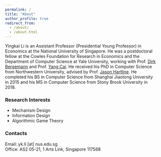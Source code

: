 ```yaml
---
permalink: /
title: "About"
author_profile: true
redirect_from: 
  - /about/
  - /about.html
---
```


Yingkai Li is an Assistant Professor (Presidential Young Professor) in Economics at the National University of Singapore. He was a postdoctoral fellow at the Cowles Foundation for Research in Economics and the Department of Computer Science at Yale University, working with Prof. [Dirk Bergemann](https://campuspress.yale.edu/dirkbergemann/) and Prof. [Yang Cai](https://www.cs.yale.edu/homes/cai/). He received his PhD in Computer Science from Northwestern University, advised by Prof. [Jason Hartline](https://sites.northwestern.edu/hartline/). He completed his BS in Computer Science from Shanghai Jiaotong University in 2015 and his MS in Computer Science from Stony Brook University in 2018.

<!-- ### News
* I'm hiring a postdoc for a one-year position, with the possibility of renewal for a second year. If you're interested, feel free to submit your application [here](https://careers.nus.edu.sg/NUS/job/ARTS-&-SOC-SC-Postdoctoral-Fellow-%28Economics%29-Kent/31069444/).
* I host visiting students throughout the year. If you're interested in visiting for several months or half a year, please feel free to contact me directly via email.
* I'm co-organizing the [EC'24 Workshop on Information Acquisition](https://sites.google.com/u.northwestern.edu/information-acquisition). Calling for posters now. Deadline: June 7th. -->

### Research Interests
* Mechanism Design
* Information Design
* Algorithmic Game Theory
<!-- * Online Algorithms and Learning -->

### Contacts
Email: yk.li [at] nus.edu.sg  
Office: AS2 05-21, 1 Arts Link, Singapore 117568

